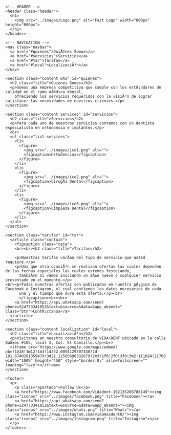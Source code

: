 <!DOCTYPE html>
<html lang="es">
  <head>
    <meta charset="utf-8">
    <title>VIDADENT | Home</title>
    <link type="image/png" rel="shortcut icon" href="../images/Logo2.png"/>
    <link href="https://fonts.googleapis.com/css?family=Stint+Ultra+Condensed" rel="stylesheet">
    <link href="https://fonts.googleapis.com/css?family=Roboto+Condensed" rel="stylesheet">
    <link rel="stylesheet" href="../css/master.css">
    <script id="mcjs">!function(c,h,i,m,p){m=c.createElement(h),p=c.getElementsByTagName(h)[0],m.async=1,m.src=i,p.parentNode.insertBefore(m,p)}(document,"script","https://chimpstatic.com/mcjs-connected/js/users/05497800945fa9b11858bdbca/f37b1641368d7e4ad8a59ebe9.js");</script>
  </head>
  <body>

    <!-- HEADER -->
    <header class="header">
      <h1>
        <img src="../images/Logo.png" alt="Fazt Logo" width="600px" height="600px">
      </h1>
    </header>

    <!-- NAVIGATION -->
    <nav class="navbar">
      <a href="#quienes">QuiÃ©nes Somos</a>
      <a href="#servicios">Servicios</a>
      <a href="#tar">Tarifas</a>
      <a href="#local">LocalizaciÃ³n</a>
    </nav>

    <section class="content who" id="quienes">
      <h2 class="title">Quienes Somos</h2>
      <p>Somos una empresa competitiva que cumple con los estÃ¡ndares de calidad en el ramo mÃ©dico dental,
        ofreciendo los servicios requeridos con la visiÃ³n de lograr satisfacer las necesidades de nuestros clientes.</p>
    </section>

    <section class="content services" id="servicios">
      <h2 class="title">Servicios</h2>
      <p>Para cada uno de nuestros servicios contamos con un dentista especialista en ortodoncia e implantes.</p>
      <br>
      <ul class="list-services">
        <li>
          <figure>
            <img src="../images/ico1.png" alt="">
            <figcaption>Ortodoncias</figcaption>
          </figure>
        </li>
        <li>
          <figure>
            <img src="../images/ico2.png" alt="">
            <figcaption>CirugÃ­a Dental</figcaption>
          </figure>
        </li>
        <li>
          <figure>
            <img src="../images/ico3.png" alt="">
            <figcaption>Limpieza Dental</figcaption>
          </figure>
        </li>
      </ul>
    </section>

    <section class="tarifas" id="tar">
      <article class="contain">
        <figcaption class="caja">
        <br><br><h2 class="title">Tarifas</h2>
        
        <p>Nuestras tarifas varÃ­an del tipo de servicio que usted requiere.</p>
        <p>Una que otra ocasiÃ³n se realizan ofertas las cuales dependen de las fechas especiales las cuales estemos festejando,
          tambiÃ©n si vamos iniciando un aÃ±o nuevo o cualquier servicio presentado en el momento.</p>
    <br><p>Todas nuestras ofertas son publicadas en nuestra pÃ¡gina de Facebook e Instagram, el cual contienen los datos necesarios de cada
          una y el tiempo que dura esta oferta.</p><br>
          </figcaption><br><br>
        <a href="https://api.whatsapp.com/send?phone=524773341852&text=&source=&data=&app_absent=" class="btn">ContÃ¡ctanos</a>
      </article>
    </section>

    <section class="content localization" id="local">
      <h2 class="title">LocalizaciÃ³n</h2>
      <p>Visitanos en nuestro consultorio de VIDA+DENT ubicado en la calle BaÃ±os #105, local 3, Col. El Coecillo.</p><br>
      <iframe src="https://www.google.com/maps/embed?pb=!1m18!1m12!1m3!1d232.6054129507338!2d-101.6740201359479!3d21.12505698332679!2m3!1f0!2f0!3f0!3m2!1i1024!2i768!4f13.1!3m3!1m2!1s0x842bbf0f6caa760f%3A0x9e13066d3b5ec2c6!2sConsultorio%20de%20Ortodoncia!5e0!3m2!1ses!2smx!4v1624314669173!5m2!1ses!2smx" width="100%" height="450" style="border:0;" allowfullscreen="" loading="lazy"></iframe>
    </section>

    <footer>
      <p>
        <p class="apartado">Follow Us</p>
        <a href="https://www.facebook.com/Vidadent-102135208786149"><img class="iconos" src="../images/facebook.png" title="Facebook"></a>
        <a href="https://api.whatsapp.com/send?phone=524773341852&text=&source=&data=&app_absent="><img class="iconos" src="../images/whats.png" title="Whats"></a>
        <a href="https://www.instagram.com/vidamasdent0/"><img class="iconos" src="../images/instagram.png" title="Instagram"></a>
      </p>
    </footer>

  </body>
</html>
